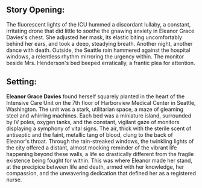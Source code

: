 ## Story Opening:

The fluorescent lights of the ICU hummed a discordant lullaby, a constant, irritating drone that did little to soothe the gnawing anxiety in Eleanor Grace Davies's chest. She adjusted her mask, its elastic biting uncomfortably behind her ears, and took a deep, steadying breath. Another night, another dance with death. Outside, the Seattle rain hammered against the hospital windows, a relentless rhythm mirroring the urgency within. The monitor beside Mrs. Henderson's bed beeped erratically, a frantic plea for attention.

## Setting:

**Eleanor Grace Davies** found herself squarely planted in the heart of the Intensive Care Unit on the 7th floor of Harborview Medical Center in Seattle, Washington. The unit was a stark, utilitarian space, a maze of gleaming steel and whirring machines. Each bed was a miniature island, surrounded by IV poles, oxygen tanks, and the constant, vigilant gaze of monitors displaying a symphony of vital signs. The air, thick with the sterile scent of antiseptic and the faint, metallic tang of blood, clung to the back of Eleanor's throat. Through the rain-streaked windows, the twinkling lights of the city offered a distant, almost mocking reminder of the vibrant life happening beyond these walls, a life so drastically different from the fragile existence being fought for within. This was where Eleanor made her stand, at the precipice between life and death, armed with her knowledge, her compassion, and the unwavering dedication that defined her as a registered nurse.
